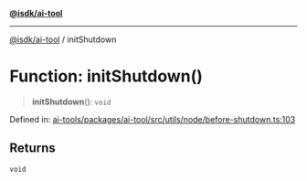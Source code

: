 [**@isdk/ai-tool**](../README.md)

***

[@isdk/ai-tool](../globals.md) / initShutdown

# Function: initShutdown()

> **initShutdown**(): `void`

Defined in: [ai-tools/packages/ai-tool/src/utils/node/before-shutdown.ts:103](https://github.com/isdk/ai-tool.js/blob/a24331161aecd2d7bbd8dc9f9cd3d984871261cb/src/utils/node/before-shutdown.ts#L103)

## Returns

`void`
